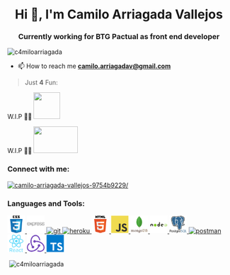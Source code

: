 <h1 align="center">Hi 👋, I'm Camilo Arriagada Vallejos</h1>
<h3 align="center">Currently working for BTG Pactual as front end developer </h3>

<p align="left"> <img src="https://komarev.com/ghpvc/?username=c4miloarriagada&label=Profile%20views&color=0e75b6&style=flat" alt="c4miloarriagada" /> </p>

- 📫 How to reach me **camilo.arriagadav@gmail.com** 

> Just <b>4</b> Fun: 
<p>W.I.P 👷‍♂️ <a href='https://c4miloarriagada.github.io/Pokedex/' target="_blank" rel="noreferrer"><img src='https://res.cloudinary.com/dwtkwakbc/image/upload/v1682743137/Trending_-_Pokedex_Png_Transparent_Png_1690x1207_-_PinPng_v195vu.png' width="60" height="60"/> </a></p>
<p> W.I.P 👷‍♂️ <a href='https://c4miloarriagada.github.io/Rick-Morty/' target="_blank" rel="noreferrer"><img src='https://res.cloudinary.com/dwtkwakbc/image/upload/v1695165533/Rick-and-Morty_noy1ks.png' width="100" height="60"/> </a></p>

<h3 align="left">Connect with me:</h3>
<p align="left">
<a href="https://www.linkedin.com/in/camilo-arriagada-vallejos" target="_blank"><img align="center" src="https://raw.githubusercontent.com/rahuldkjain/github-profile-readme-generator/master/src/images/icons/Social/linked-in-alt.svg" alt="camilo-arriagada-vallejos-9754b9229/" height="30" width="40" /></a>
<a 
</p>

<h3 align="left">Languages and Tools:</h3>
<p align="left"> <a href="https://www.w3schools.com/css/" target="_blank" rel="noreferrer"> <img src="https://raw.githubusercontent.com/devicons/devicon/master/icons/css3/css3-original-wordmark.svg" alt="css3" width="40" height="40"/> </a> <a href="https://expressjs.com" target="_blank" rel="noreferrer"> <img src="https://raw.githubusercontent.com/devicons/devicon/master/icons/express/express-original-wordmark.svg" alt="express" width="40" height="40"/> </a> <a href="https://git-scm.com/" target="_blank" rel="noreferrer"> <img src="https://www.vectorlogo.zone/logos/git-scm/git-scm-icon.svg" alt="git" width="40" height="40"/> </a> <a href="https://heroku.com" target="_blank" rel="noreferrer"> <img src="https://www.vectorlogo.zone/logos/heroku/heroku-icon.svg" alt="heroku" width="40" height="40"/> </a> <a href="https://www.w3.org/html/" target="_blank" rel="noreferrer"> <img src="https://raw.githubusercontent.com/devicons/devicon/master/icons/html5/html5-original-wordmark.svg" alt="html5" width="40" height="40"/> </a> <a href="https://developer.mozilla.org/en-US/docs/Web/JavaScript" target="_blank" rel="noreferrer"> <img src="https://raw.githubusercontent.com/devicons/devicon/master/icons/javascript/javascript-original.svg" alt="javascript" width="40" height="40"/> </a> <a href="https://www.mongodb.com/" target="_blank" rel="noreferrer"> <img src="https://raw.githubusercontent.com/devicons/devicon/master/icons/mongodb/mongodb-original-wordmark.svg" alt="mongodb" width="40" height="40"/> </a>  <a href="https://nodejs.org" target="_blank" rel="noreferrer"> <img src="https://raw.githubusercontent.com/devicons/devicon/master/icons/nodejs/nodejs-original-wordmark.svg" alt="nodejs" width="40" height="40"/> </a> <a href="https://www.postgresql.org" target="_blank" rel="noreferrer"> <img src="https://raw.githubusercontent.com/devicons/devicon/master/icons/postgresql/postgresql-original-wordmark.svg" alt="postgresql" width="40" height="40"/> </a> <a href="https://postman.com" target="_blank" rel="noreferrer"> <img src="https://www.vectorlogo.zone/logos/getpostman/getpostman-icon.svg" alt="postman" width="40" height="40"/> </a> <a href="https://reactjs.org/" target="_blank" rel="noreferrer"> <img src="https://raw.githubusercontent.com/devicons/devicon/master/icons/react/react-original-wordmark.svg" alt="react" width="40" height="40"/> </a> <a href="https://redux.js.org" target="_blank" rel="noreferrer"> <img src="https://raw.githubusercontent.com/devicons/devicon/master/icons/redux/redux-original.svg" alt="redux" width="40" height="40"/> </a> <a href="https://www.typescriptlang.org/" target="_blank" rel="noreferrer"> <img src="https://raw.githubusercontent.com/devicons/devicon/master/icons/typescript/typescript-original.svg" alt="typescript" width="40" height="40"/> </a> </p>



<p>&nbsp;<img align="center" src="https://github-readme-stats.vercel.app/api?username=c4miloarriagada&show_icons=true&locale=en" alt="c4miloarriagada" /></p>
